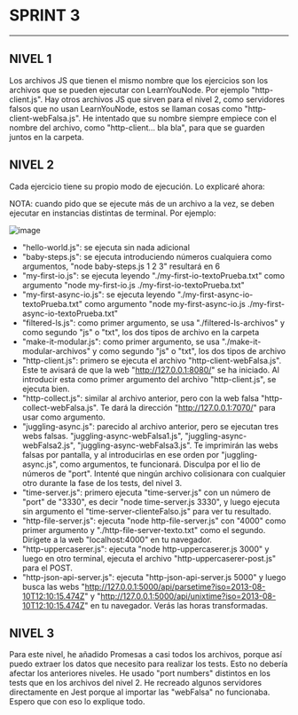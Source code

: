 # SPRINT 3

---
## NIVEL 1

Los archivos JS que tienen el mismo nombre que los ejercicios son los archivos que se pueden ejecutar con LearnYouNode. Por ejemplo "http-client.js". Hay otros archivos JS que sirven para el nivel 2, como servidores falsos que no usan LearnYouNode, estos se llaman cosas como "http-client-webFalsa.js". He intentado que su nombre siempre empiece con el nombre del archivo, como "http-client... bla bla", para que se guarden juntos en la carpeta.

## NIVEL 2

Cada ejercicio tiene su propio modo de ejecución. Lo explicaré ahora:

NOTA: cuando pido que se ejecute más de un archivo a la vez, se deben ejecutar en instancias distintas de terminal. Por ejemplo:

![image](https://github.com/AlanWallerGithub/sprint3/assets/140154835/7135a4d7-92f2-4ae7-90ab-cf6c11ab9930)


- "hello-world.js": se ejecuta sin nada adicional
- "baby-steps.js": se ejecuta introduciendo números cualquiera como argumentos, "node baby-steps.js 1 2 3" resultará en 6
- "my-first-io.js": se ejecuta leyendo "./my-first-io-textoPrueba.txt" como argumento "node my-first-io.js ./my-first-io-textoPrueba.txt"
- "my-first-async-io.js": se ejecuta leyendo "./my-first-async-io-textoPrueba.txt" como argumento "node my-first-async-io.js ./my-first-async-io-textoPrueba.txt"
- "filtered-ls.js": como primer argumento, se usa "./filtered-ls-archivos" y como segundo "js" o "txt", los dos tipos de archivo en la carpeta
- "make-it-modular.js": como primer argumento, se usa "./make-it-modular-archivos" y como segundo "js" o "txt", los dos tipos de archivo
- "http-client.js": primero se ejecuta el archivo "http-client-webFalsa.js". Este te avisará de que la web "http://127.0.0.1:8080/" se ha iniciado. Al introducir esta como primer argumento del archivo "http-client.js", se ejecuta bien.
- "http-collect.js": similar al archivo anterior, pero con la web falsa "http-collect-webFalsa.js". Te dará la dirección "http://127.0.0.1:7070/" para usar como argumento.
- "juggling-async.js": parecido al archivo anterior, pero se ejecutan tres webs falsas. "juggling-async-webFalsa1.js", "juggling-async-webFalsa2.js", "juggling-async-webFalsa3.js". Te imprimirán las webs falsas por pantalla, y al introducirlas en ese orden por "juggling-async.js", como argumentos, te funcionará. Disculpa por el lio de números de "port". Intenté que ningún archivo colisionara con cualquier otro durante la fase de los tests, del nivel 3.
- "time-server.js": primero ejecuta "time-server.js" con un número de "port" de "3330", es decir "node time-server.js 3330", y luego ejecuta sin argumento el "time-server-clienteFalso.js" para ver tu resultado.
- "http-file-server.js": ejecuta "node http-file-server.js" con "4000" como primer argumento y "./http-file-server-texto.txt" como el segundo. Dirígete a la web "localhost:4000" en tu navegador.
- "http-uppercaserer.js": ejecuta "node http-uppercaserer.js 3000" y luego en otro terminal, ejecuta el archivo "http-uppercaserer-post.js" para el POST.
- "http-json-api-server.js": ejecuta "http-json-api-server.js 5000" y luego busca las webs "http://127.0.0.1:5000/api/parsetime?iso=2013-08-10T12:10:15.474Z" y "http://127.0.0.1:5000/api/unixtime?iso=2013-08-10T12:10:15.474Z" en tu navegador. Verás las horas transformadas.

## NIVEL 3

Para este nivel, he añadido Promesas a casi todos los archivos, porque así puedo extraer los datos que necesito para realizar los tests. Esto no debería afectar los anteriores niveles. He usado "port numbers" distintos en los tests que en los archivos del nivel 2. He recreado algunos servidores directamente en Jest porque al importar las "webFalsa" no funcionaba. Espero que con eso lo explique todo.

